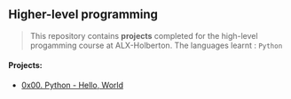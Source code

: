 ## Higher-level programming

> This repository contains **projects** completed for the high-level progamming course at ALX-Holberton. The languages learnt : `Python`

#### Projects:

* [0x00. Python - Hello, World]()






